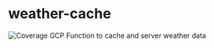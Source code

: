 # weather-cache
![Coverage](https://img.shields.io/badge/Coverage-30.4%25-yellow)
GCP Function to cache and server weather data
